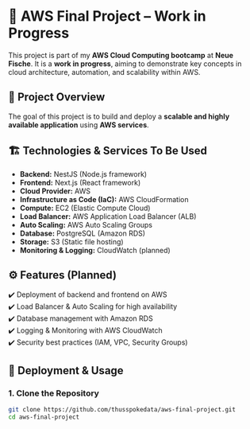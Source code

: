 # 🚀 AWS Final Project – Work in Progress

This project is part of my **AWS Cloud Computing bootcamp** at **Neue Fische**. It is a **work in progress**, aiming to demonstrate key concepts in cloud architecture, automation, and scalability within AWS.

## 📌 Project Overview
The goal of this project is to build and deploy a **scalable and highly available application** using **AWS services**.

## 🏗️ Technologies & Services To Be Used
- **Backend:** NestJS (Node.js framework)
- **Frontend:** Next.js (React framework)
- **Cloud Provider:** AWS
- **Infrastructure as Code (IaC):** AWS CloudFormation
- **Compute:** EC2 (Elastic Compute Cloud)
- **Load Balancer:** AWS Application Load Balancer (ALB)
- **Auto Scaling:** AWS Auto Scaling Groups
- **Database:** PostgreSQL (Amazon RDS)
- **Storage:** S3 (Static file hosting)
- **Monitoring & Logging:** CloudWatch (planned)

## ⚙️ Features (Planned)
✔️ Deployment of backend and frontend on AWS  
✔️ Load Balancer & Auto Scaling for high availability  
✔️ Database management with Amazon RDS  
✔️ Logging & Monitoring with AWS CloudWatch  
✔️ Security best practices (IAM, VPC, Security Groups)  

## 🚀 Deployment & Usage
### **1. Clone the Repository**
```bash
git clone https://github.com/thusspokedata/aws-final-project.git
cd aws-final-project